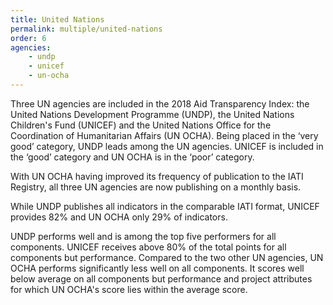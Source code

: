```yaml
---
title: United Nations
permalink: multiple/united-nations
order: 6
agencies:
    - undp
    - unicef
    - un-ocha
---
```


Three UN agencies are included in the 2018 Aid Transparency Index: the United Nations Development Programme (UNDP), the United Nations Children's Fund (UNICEF) and the United Nations Office for the Coordination of Humanitarian Affairs (UN OCHA). Being placed in the ‘very good’ category, UNDP leads among the UN agencies. UNICEF is included in the ‘good’ category and UN OCHA is in the ‘poor’ category.

With UN OCHA having improved its frequency of publication to the IATI Registry, all three UN agencies are now publishing on a monthly basis.

While UNDP publishes all indicators in the comparable IATI format, UNICEF provides 82% and UN OCHA only 29% of indicators.

UNDP performs well and is among the top five performers for all components. UNICEF receives above 80% of the total points for all components but performance. Compared to the two other UN agencies, UN OCHA performs significantly less well on all components. It scores well below average on all components but performance and project attributes for which UN OCHA's score lies within the average score.
